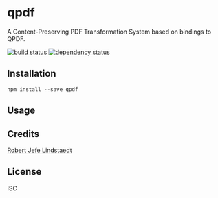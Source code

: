 # qpdf

A Content-Preserving PDF Transformation System based on bindings to QPDF.

[![build status](https://secure.travis-ci.org/eljefedelrodeodeljefe/qpdf.svg)](http://travis-ci.org/eljefedelrodeodeljefe/qpdf)
[![dependency status](https://david-dm.org/eljefedelrodeodeljefe/qpdf.svg)](https://david-dm.org/eljefedelrodeodeljefe/qpdf)

## Installation

```
npm install --save qpdf
```

## Usage

## Credits
[Robert Jefe Lindstaedt](https://github.com/eljefedelrodeodeljefe/)

## License

ISC
